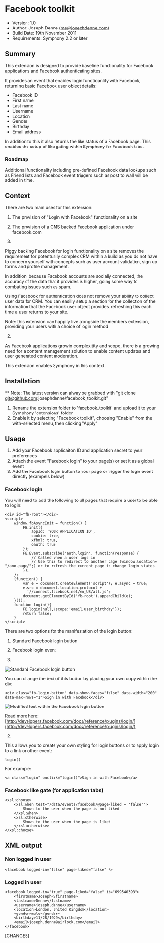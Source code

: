 # Facebook toolkit

* Version: 1.0
* Author: Joseph Denne (me@josephdenne.com)
* Build Date: 19th November 2011
* Requirements: Symphony 2.2 or later

## Summary

This extension is designed to provide baseline functionality for Facebook applications and Facebook authenticating sites.

It provides an event that enables login functioanlity with Facebook, returning basic Facebook user object details:

- Facebook ID
- First name
- Last name
- Username
- Location
- Gender
- Birthday
- Email address

In addition to this it also returns the like status of a Facebook page. This enables the setup of like gating within Symphony for Facebook tabs.

### Roadmap

Additional functionality including pre-defined Facebook data lookups such as Friend lists and Facebook event triggers such as post to wall will be added in time.

## Context

There are two main uses for this extension:

1. The provision of "Login with Facebook" functionality on a site
2. The provision of a CMS backed Facebook application under facebook.com

1.
Piggy backing Facebook for login functionality on a site removes the requirement for potentually complex CRM within a build as you do not have to concern yourself with concepts such as user account validation, sign up forms and profile management.

In addition, because Facebook accounts are socially connected, the accuracy of the data that it provides is higher, going some way to combating issues such as spam.

Using Facebook for authentication does not remove your ability to collect user data for CRM. You can easilly setup a section for the collection of the information that the Facebook user object provides, refreshing this each time a user returns to your site.

Note: this extension can happily live alongside the members extension, providing your users with a choice of login method

2.
As Facebook applications growin complexitity and scope, there is a growing need for a content management solution to enable content updates and user generated content moderation.

This extension enables Symphony in this context.

## Installation

** Note: The latest version can alway be grabbed with "git clone git@github.com:josephdenne/facebook_toolkit.git"

1. Rename the extension folder to 'facebook_toolkit' and upload it to your Symphony 'extensions' folder
2. Enable it by selecting "Facebook toolkit", choosing "Enable" from the with-selected menu, then clicking "Apply"

## Usage

1. Add your Facebook applicaiton ID and application secret to your preferences
2. Attach the event "Facebook login" to your page(s) or set it as a global event
3. Add the Facebook login button to your page or trigger the login event directly (exampels below)

### Facebook login

You will need to add the following to all pages that require a user to be able to login:

	<div id="fb-root"></div>
	<script>
		window.fbAsyncInit = function() {
			FB.init({
				appId: 'YOUR APPLICATION ID',
				cookie: true,
				xfbml: true,
				oauth: true
			});
			FB.Event.subscribe('auth.login', function(response) {
				// Called when a user logs in
				// Use this to redirect to another page (window.location= "/ano-page/";) or to refresh the current page to change login states
			});
		};
		(function() {
			var e = document.createElement('script'); e.async = true;
			e.src = document.location.protocol +
			  '//connect.facebook.net/en_US/all.js';
			document.getElementById('fb-root').appendChild(e);
		}());
		function login(){
			FB.login(null,{scope:'email,user_birthday'});
			return false;
		}
	</script>

There are two options for the manifestation of the login button:

1. Standard Facebook login button
2. Facebook login event

1.
	<div class="fb-login-button" data-show-faces="false" data-width="200" data-max-rows="1"></div>

![Standard Facebook login button](http://josephdenne.com/workspace/images/screenshots/facebook-toolkit/standard-login-button.png)

You can change the text of this button by placing your own copy within the div:

	<div class="fb-login-button" data-show-faces="false" data-width="200" data-max-rows="1">Sign in with Facebook</div>

![Modified text within the Facebook login button](http://josephdenne.com/workspace/images/screenshots/facebook-toolkit/modified-login-button.png)

Read more here: [http://developers.facebook.com/docs/reference/plugins/login/](http://developers.facebook.com/docs/reference/plugins/login/)

2.
This allows you to create your own styling for login buttons or to apply login to a link or other event:

	login()

For example:

	<a class="login" onclick="login()">Sign in with Facebook</a>

### Facebook like gate (for application tabs)

	<xsl:choose>
		<xsl:when test="/data/events/facebook/@page-liked = 'false'">
			Shown to the user when the page is not liked
		</xsl:when>
		<xsl:otherwise>
			Shown to the user when the page is liked
		</xsl:otherwise>
	</xsl:choose>

## XML output

### Non logged in user

	<facebook logged-in="false" page-liked="false" />

### Logged in user

	<facebook logged-in="true" page-liked="false" id="699540393">
		<firstname>Joseph</firstname>
		<lastname>Denne</lastname>
		<username>joseph.denne</username>
		<location>London, United Kingdom</location>
		<gender>male</gender>
		<birthday>11/28/1979</birthday>
		<email>joseph.denne@airlock.com</email>
	</facebook>

[CHANGES]